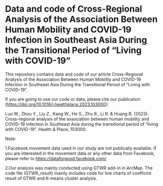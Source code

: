# Data and code of Cross-Regional Analysis of the Association Between Human Mobility and COVID-19 Infection in Southeast Asia During the Transitional Period of “Living with COVID-19”

This repository contains data and code of our article Cross-Regional Analysis of the Association Between Human Mobility and COVID-19 Infection in Southeast Asia During the Transitional Period of “Living with COVID-19”.

If you are going to use our code or data, please cite our publication (https://doi.org/10.1016/j.healthplace.2023.103000): 

Luo W., Zhou Y., Liu Z., Kang W., He S., Zhu R., Li R. & Huang B. (2023). Cross-regional analysis of the association between human mobility and COVID-19 infection in Southeast Asia during the transitional period of “living with COVID-19”. Health & Place, 103000.

Note: 

1.Facebook movement data used in our study are not publically available. If you are interested in the movement data or any other data from Facebook, please refer to https://dataforgood.facebook.com/

2.Our analysis was mainly conducted using GTWR add-in in ArcMap. The code file (GTWR_result) mainly includes code for line charts of coefficint result of GTWR and K-means cluster analysis.
